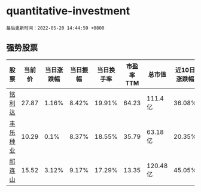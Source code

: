 # quantitative-investment

`最后更新时间：2022-05-20 14:44:59 +0800`

## 强势股票

|股票|当前价|当日涨跌幅|当日振幅|当日换手率|市盈率TTM|总市值|近10日涨跌幅|
|----|----|----|----|----|----|----|----|
|[铭利达](https://xueqiu.com/S/SZ301268)|27.87|1.16%|8.42%|19.91%|64.23|111.4亿|36.08%|
|[丰乐种业](https://xueqiu.com/S/SZ000713)|10.29|0.1%|8.37%|18.55%|35.79|63.18亿|20.35%|
|[祁连山](https://xueqiu.com/S/SH600720)|15.52|3.12%|9.17%|17.29%|13.35|120.48亿|45.05%|
